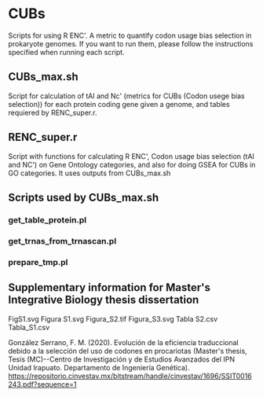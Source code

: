 # CUBs

Scripts for using R ENC'. A metric to quantify codon usage bias selection in prokaryote genomes. If you want to run them, please follow the instructions specified when running each script.

## CUBs_max.sh
Script for calculation of tAI and Nc' (metrics for CUBs (Codon usege bias selection)) for each protein coding gene given a genome, and tables requiered by RENC_super.r.

## RENC_super.r
Script with functions for calculating R ENC', Codon usage bias selection (tAI and NC') on Gene Ontology categories, and also for doing GSEA for CUBs in GO categories. It uses outputs from CUBs_max.sh

## Scripts used by CUBs_max.sh

### get_table_protein.pl

### get_trnas_from_trnascan.pl

### prepare_tmp.pl


## Supplementary information for Master's Integrative Biology thesis dissertation

FigS1.svg
Figura S1.svg
Figura_S2.tif
Figura_S3.svg
Tabla S2.csv
Tabla_S1.csv

González Serrano, F. M. (2020). Evolución de la eficiencia traduccional debido a la selección del uso de codones en procariotas (Master's thesis, Tesis (MC)--Centro de Investigación y de Estudios Avanzados del IPN Unidad Irapuato. Departamento de Ingeniería Genética). https://repositorio.cinvestav.mx/bitstream/handle/cinvestav/1696/SSIT0016243.pdf?sequence=1
